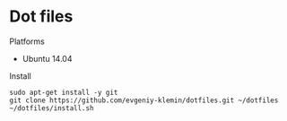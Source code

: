 Dot files
=========

Platforms

* Ubuntu 14.04

Install

    sudo apt-get install -y git
    git clone https://github.com/evgeniy-klemin/dotfiles.git ~/dotfiles
    ~/dotfiles/install.sh
